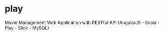 # play
Movie Management Web Application with RESTful API (AngularJS - Scala - Play - Slick - MySQL)
